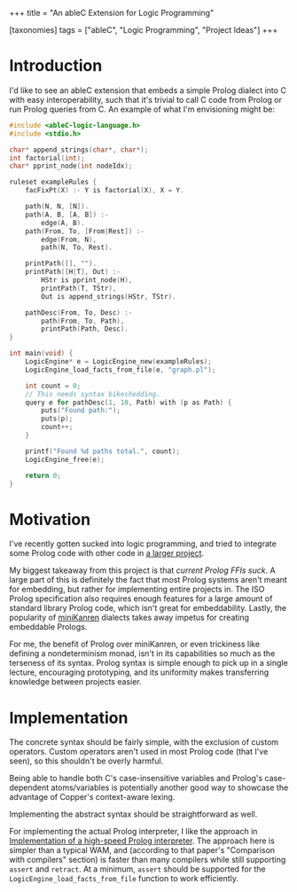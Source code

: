 +++
title = "An ableC Extension for Logic Programming"

[taxonomies]
tags = ["ableC", "Logic Programming", "Project Ideas"]
+++

# Introduction

I'd like to see an ableC extension that embeds a simple Prolog dialect into C with easy interoperability, such that it's trivial to call C code from Prolog or run Prolog queries from C.
An example of what I'm envisioning might be:

```c
#include <ableC-logic-language.h>
#include <stdio.h>

char* append_strings(char*, char*);
int factorial(int);
char* pprint_node(int nodeIdx);

ruleset exampleRules {
	facFixPt(X) :- Y is factorial(X), X = Y.

	path(N, N, [N]).
	path(A, B, [A, B]) :-
		edge(A, B).
	path(From, To, [From|Rest]) :-
		edge(From, N),
		path(N, To, Rest).

	printPath([], "").
	printPath([H|T], Out) :-
		HStr is pprint_node(H),
		printPath(T, TStr),
		Out is append_strings(HStr, TStr).

	pathDesc(From, To, Desc) :-
		path(From, To, Path),
		printPath(Path, Desc).
}

int main(void) {
	LogicEngine* e = LogicEngine_new(exampleRules);
	LogicEngine_load_facts_from_file(e, "graph.pl");

	int count = 0;
	// This needs syntax bikeshedding.
	query e for pathDesc(1, 10, Path) with (p as Path) {
		puts("Found path:");
		puts(p);
		count++;
	}

	printf("Found %d paths total.", count);
	LogicEngine_free(e);

	return 0;
}
```

# Motivation

I've recently gotten sucked into logic programming, and tried to integrate some Prolog code with other code in [a larger project](https://github.com/remexre/extlint).

My biggest takeaway from this project is that *current Prolog FFIs suck*.
A large part of this is definitely the fact that most Prolog systems aren't meant for embedding, but rather for implementing entire projects in.
The ISO Prolog specification also requires enough features for a large amount of standard library Prolog code, which isn't great for embeddability.
Lastly, the popularity of [miniKanren](http://minikanren.org/) dialects takes away impetus for creating embeddable Prologs.

For me, the benefit of Prolog over miniKanren, or even trickiness like defining a nondeterminism monad, isn't in its capabilities so much as the terseness of its syntax.
Prolog syntax is simple enough to pick up in a single lecture, encouraging prototyping, and its uniformity makes transferring knowledge between projects easier.

# Implementation

The concrete syntax should be fairly simple, with the exclusion of custom operators.
Custom operators aren't used in most Prolog code (that I've seen), so this shouldn't be overly harmful.

Being able to handle both C's case-insensitive variables and Prolog's case-dependent atoms/variables is potentially another good way to showcase the advantage of Copper's context-aware lexing.

Implementing the abstract syntax should be straightforward as well.

For implementing the actual Prolog interpreter, I like the approach in [Implementation of a high-speed Prolog interpreter](https://doi.org/10.1145/29650.29663).
The approach here is simpler than a typical WAM, and (according to that paper's "Comparison with compilers" section) is faster than many compilers while still supporting `assert` and `retract`.
At a minimum, `assert` should be supported for the `LogicEngine_load_facts_from_file` function to work efficiently.
